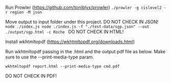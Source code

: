 Run Prowler (https://github.com/toniblyx/prowler)
```./prowler -g cislevel2 -r region -M json```

Move output to input folder under this project.  DO NOT CHECK IN JSON!
```node ./index.js node ./index.js -f "./test-data/sgp.json" --out ./output/sgp.html -c Roche ```
DO NOT CHECK IN HTML!

Install wkhtmltopdf (https://wkhtmltopdf.org/downloads.html)

Run wkhtmltopdf passing in the .html and the output pdf file as below.  Make
sure to use the  --print-media-type param.

```wkhtmltopdf report.html --print-media-type cmd.pdf```

DO NOT CHECK IN PDF!